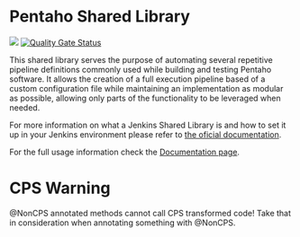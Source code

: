 # Pentaho Shared Library

![](https://github.com/tmcsantos/pentaho-jenkins-shared-libraries/workflows/Pentaho%20Jenkins%20Shared%20Library/badge.svg?branch=master)
[![Quality Gate Status](https://sonarcloud.io/api/project_badges/measure?project=tmcsantos_pentaho-jenkins-shared-libraries&metric=alert_status)](https://sonarcloud.io/dashboard?id=tmcsantos_pentaho-jenkins-shared-libraries)

This shared library serves the purpose of automating several repetitive pipeline definitions commonly used while building and testing Pentaho software. It allows the creation of a full execution pipeline based of a custom configuration file while maintaining an implementation as modular as possible, allowing only parts of the functionality to be leveraged when needed. 

For more information on what a Jenkins Shared Library is and how to set it up in your Jenkins environment please refer to [the oficial documentation](https://jenkins.io/doc/book/pipeline/shared-libraries/).

For the full usage information check the [Documentation page](https://pentaho.github.io/pentaho-jenkins-shared-library/).

# CPS Warning

@NonCPS annotated methods cannot call CPS transformed code!
Take that in consideration when annotating something with @NonCPS.
